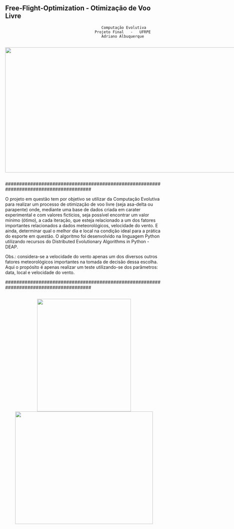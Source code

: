 ## Free-Flight-Optimization - Otimização de Voo Livre
                                               Computação Evolutiva
                                            Projeto Final   -   UFRPE
                                               Adriano Albuquerque

<div style="display: inline-block">
<p align="center">
<img src="https://user-images.githubusercontent.com/102529232/204162033-f3dee615-3cec-453c-acca-1b63306aac5c.png" width="800" height="400"/>
</p>
</div>

#######################################################################################

O projeto em questão tem por objetivo se utilizar da Computação Evolutiva para realizar um processo de otimização de voo livre (seja asa-delta ou parapente) onde, mediante uma base de dados criada em carater experimental e com valores fictícios, seja possível encontrar um valor mínimo (ótimo), a cada iteração, que esteja relacionado a um dos fatores importantes relacionados a dados meteorológicos, velocidade do vento. E ainda, determinar qual o melhor dia e local na condição ideal para a prática do esporte em questão. O algoritmo foi desenvolvido na linguagem Python utilizando recursos do Distributed Evolutionary Algorithms in Python - DEAP.

Obs.: considera-se a velocidade do vento apenas um dos diversos outros fatores meteorológicos importantes na tomada de decisão dessa escolha. Aqui o propósito é apenas realizar um teste utilizando-se dos parâmetros: data, local e velocidade do vento.

#######################################################################################


<div style="display: inline-block">
<p align="center">
<img src="https://user-images.githubusercontent.com/102529232/204162852-7e99d112-0063-4e87-b628-e92793f22530.png" width="300" height="360"/> 
<img src="https://user-images.githubusercontent.com/102529232/204162888-27f573ad-335e-4b76-b834-dd62447dbded.png" width="440" height="360"/>
</p>
</div>

